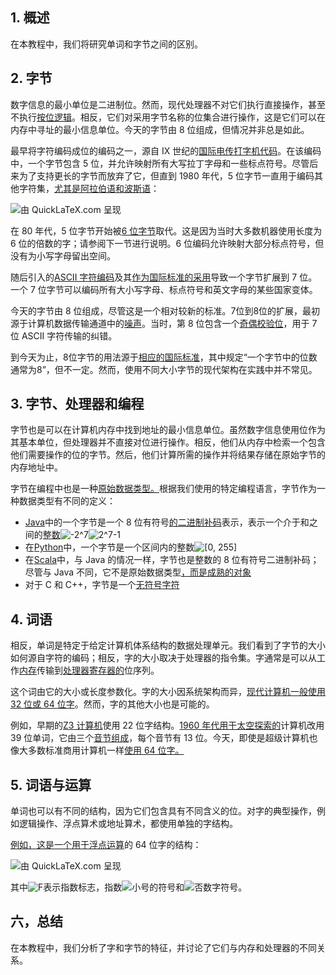 ## 1. 概述

在本教程中，我们将研究单词和字节之间的区别。

## 2. 字节

数字信息的最小单位是二进制位。然而，现代处理器不对它们执行直接操作，甚至不执行[按位逻辑](https://www.baeldung.com/java-bitwise-vs-logical-and)。相反，它们对采用字节名称的位集合进行操作，这是它们可以在内存中寻址的最小信息单位。今天的字节由 8 位组成，但情况并非总是如此。

最早将字符编码成位的编码之一，源自 IX 世纪的[国际电传打字机代码](https://cs.stanford.edu/people/eroberts/courses/soco/projects/2008-09/colossus/baudot.html)。在该编码中，一个字节包含 5 位，并允许映射所有大写拉丁字母和一些标点符号。尽管后来为了支持更长的字节而放弃了它，但直到 1980 年代，5 位字节一直用于编码其他字符集，[尤其是阿拉伯语和波斯语](https://patents.google.com/patent/US4145570A/en)：

![由 QuickLaTeX.com 呈现](https://www.baeldung.com/wp-content/ql-cache/quicklatex.com-afb675fbf2b9d081a2e04b2e065b5b75_l3.svg)

在 80 年代，5 位字节开始被[6 位字节](https://en.wikipedia.org/wiki/Six-bit_character_code)取代。这是因为当时大多数机器使用长度为 6 位的倍数的字；请参阅下一节进行说明。6 位编码允许映射大部分标点符号，但没有为小写字母留出空间。

随后引入的[ASCII 字符编码](https://www.baeldung.com/java-char-encoding#1-single-byte-encoding)及其[作为国际标准的采用](https://en.wikipedia.org/wiki/ISO/IEC_646)导致一个字节扩展到 7 位。一个 7 位字节可以编码所有大小写字母、标点符号和英文字母的某些国家变体。

今天的字节由 8 位组成，尽管这是一个相对较新的标准。7位到8位的扩展，最初源于计算机数据传输通道中的[噪声](https://www.baeldung.com/cs/cs-entropy-definition#magicparlabel-8495)。当时，第 8 位包含一个[奇偶校验位](https://www.baeldung.com/cs/raid-intro#3-level-5---stripping-with-parity)，用于 7 位 ASCII 字符传输的纠错。

到今天为止，8位字节的用法源于[相应的国际标准](https://www.iso.org/obp/ui/#iso:std:iso-iec:2382:ed-1:v1:en)，其中规定“一个字节中的位数通常为8”，但不一定。然而，使用不同大小字节的现代架构在实践中并不常见。

## 3. 字节、处理器和编程

字节也是可以在计算机内存中找到地址的最小信息单位。虽然数字信息使用位作为其基本单位，但处理器并不直接对位进行操作。相反，他们从内存中检索一个包含他们需要操作的位的字节。然后，他们计算所需的操作并将结果存储在原始字节的内存地址中。

字节在编程中也是一种[原始数据类型。](https://www.baeldung.com/java-primitives#primitive-data-types)根据我们使用的特定编程语言，字节作为一种数据类型有不同的定义：

-   [Java](https://www.baeldung.com/java-byte-arrays-hex-strings#1-byte-to-hexadecimal)中的一个字节是一个 8 位有符号[的二进制补码](https://en.wikipedia.org/wiki/Two's_complement)表示，表示一个介于和之间的[整数](https://docs.oracle.com/javase/tutorial/java/nutsandbolts/datatypes.html)![-2^7](https://www.baeldung.com/wp-content/ql-cache/quicklatex.com-14aedcfb6d717897a43dead876d7bc1d_l3.svg)![2^7-1](https://www.baeldung.com/wp-content/ql-cache/quicklatex.com-2af3df0670d7227d65c1a0b80425d042_l3.svg)
-   在[Python](https://www.w3resource.com/python/python-bytes.php#bliterals)中，一个字节是一个区间内的整数![[0, 255]](https://www.baeldung.com/wp-content/ql-cache/quicklatex.com-4f4a54d7e8e667f7abf7f11f4d6a7ff3_l3.svg)
-   在[Scala](https://www.baeldung.com/scala-intro)中，与 Java 的情况一样，字节也是整数的 8 位有符号二进制补码；尽管与 Java 不同，它不是原始数据类型[，而是成熟的对象](https://docs.scala-lang.org/overviews/scala-book/built-in-types.html)
-   对于 C 和 C++，字节是一个[无符号字符](https://en.cppreference.com/w/cpp/types/byte)

## 4. 词语

相反，单词是特定于给定计算机体系结构的数据处理单元。我们看到了字节的大小如何源自字符的编码；相反，字的大小取决于处理器的指令集。字通常是可以从工作[内存](https://www.baeldung.com/java-memory-leaks)传输到[处理器寄存器的](https://en.wikipedia.org/wiki/Processor_register)位序列。

这个词由它的大小或长度参数化。字的大小因系统架构而异，[现代计算机一般使用 32 位或 64 位字](https://www.baeldung.com/jvm-compressed-oops#1-object-memory-layout)。然而，字的其他大小也是可能的。

例如，早期的[Z3 计算机](https://en.wikipedia.org/wiki/Z3_(computer))使用 22 位字结构。[1960 年代用于太空探索的](https://en.wikipedia.org/wiki/Gemini_Guidance_Computer)计算机改用 39 位单词，它由三个[音节组成](https://en.wikipedia.org/wiki/Syllable_(computing))，每个音节有 13 位。今天，即使是超级计算机也像大多数标准商用计算机一样[使用 64 位字。](https://link.springer.com/article/10.1007/s13222-019-00323-w)

## 5. 词语与运算

单词也可以有不同的结构，因为它们包含具有不同含义的位。对字的典型操作，例如逻辑操作、浮点算术或地址算术，都使用单独的字结构。

[例如，这是一个用于浮点运算](https://web.archive.org/web/20170403014651if_/http://archive.computerhistory.org/resources/text/IBM/Stretch/pdfs/Buchholz_102636426.pdf#[{"num"%3A340%2C"gen"%3A0}%2C{"name"%3A"Fit"}])的 64 位字的结构：

![由 QuickLaTeX.com 呈现](https://www.baeldung.com/wp-content/ql-cache/quicklatex.com-5db34c3ea716514bf82346759c1d5e23_l3.svg)

其中![F](https://www.baeldung.com/wp-content/ql-cache/quicklatex.com-88df03c55e081c7cd9da4e7d74ba7265_l3.svg)表示指数标志，指数![小号](https://www.baeldung.com/wp-content/ql-cache/quicklatex.com-52fd2a0fc27878e7dfce68d4632b4ffb_l3.svg)的符号和![否](https://www.baeldung.com/wp-content/ql-cache/quicklatex.com-7354bae77b50b7d1faed3e8ea7a3511a_l3.svg)数字符号。

## 六，总结

在本教程中，我们分析了字和字节的特征，并讨论了它们与内存和处理器的不同关系。
